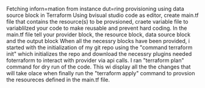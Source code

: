Fetching inforn=mation from instance dut=ring provisioning using data source block in Terraform
Using bvisual studio code as editor, create main.tf file that contains the resource(s) to be provsioned, craete variable file to variablilzed your code to make reusable and prevent hard coding.
In the main.tf file tell your provider block, the resource block, data source block and the output block
When all the necessry blocks have been provided, i started with the initialization of my git repo using the "command terraform init" which initializes the repo and download the necessry plugins needed foterraform to interact with provider via api calls.
I ran "terraform plan" command for dry run of the code. This wi display all the the changes that will take olace when finally run the "terraform apply" command to provsion the resoureces defined in the main.tf file. 

